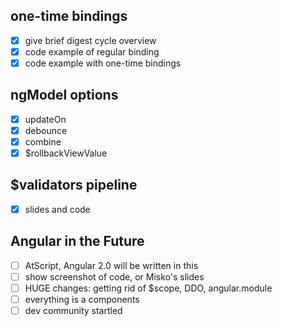 ## one-time bindings
  - [x] give brief digest cycle overview
  - [x] code example of regular binding
  - [x] code example with one-time bindings

## ngModel options
  - [x] updateOn
  - [x] debounce
  - [x] combine
  - [x] $rollbackViewValue

## $validators pipeline
  - [x] slides and code

## Angular in the Future
  - [ ] AtScript, Angular 2.0 will be written in this
  - [ ] show screenshot of code, or Misko's slides
  - [ ] HUGE changes: getting rid of $scope, DDO, angular.module
  - [ ] everything is a components
  - [ ] dev community startled
